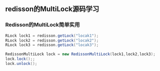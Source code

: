 ## redisson的MultiLock源码学习

### Redisson的MultiLock简单实用

```java
RLock lock1 = redisson.getLock("locak1");
RLock lock2 = redisson.getLock("locak2");
RLock lock3 = redisson.getLock("locak3");

RedissonMultiLock lock = new RedissonMultiLock(lock1,lock2,lock3);
lock.lock();;
lock.unlock();
```

